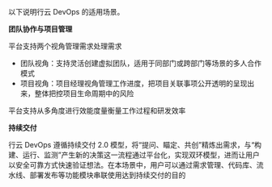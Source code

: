 以下说明行云 DevOps 的适用场景。

**团队协作与项目管理**

平台支持两个视角管理需求处理需求

- 团队视角：支持灵活创建虚拟团队，适用于同部门或跨部门等场景的多人合作模式
- 项目视角：项目经理视角管理工作进度，把项目关联事项公开透明的呈现出来，整体把控项目生命周期中的风险

平台支持从多角度进行效能度量衡量工作过程和研发效率

**持续交付**

行云 DevOps 遵循持续交付 2.0 模型，将“提问、瞄定、共创”精炼出需求，与“构建、运行、监测”产生新的决策这一流程通过平台化，实现双环模型，进而让用户以安全可靠方式快速验证想法。在本场景中，用户可以通过需求管理、代码库、流水线、部署发布等功能模块串联使用达到持续交付的目的

